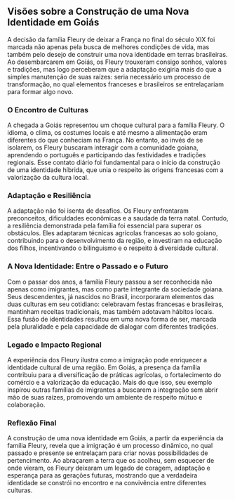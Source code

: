 ## Visões sobre a Construção de uma Nova Identidade em Goiás

A decisão da família Fleury de deixar a França no final do século XIX foi marcada não apenas pela busca de melhores condições de vida, mas também pelo desejo de construir uma nova identidade em terras brasileiras. Ao desembarcarem em Goiás, os Fleury trouxeram consigo sonhos, valores e tradições, mas logo perceberam que a adaptação exigiria mais do que a simples manutenção de suas raízes: seria necessário um processo de transformação, no qual elementos franceses e brasileiros se entrelaçariam para formar algo novo.

### O Encontro de Culturas

A chegada a Goiás representou um choque cultural para a família Fleury. O idioma, o clima, os costumes locais e até mesmo a alimentação eram diferentes do que conheciam na França. No entanto, ao invés de se isolarem, os Fleury buscaram interagir com a comunidade goiana, aprendendo o português e participando das festividades e tradições regionais. Esse contato diário foi fundamental para o início da construção de uma identidade híbrida, que unia o respeito às origens francesas com a valorização da cultura local.

### Adaptação e Resiliência

A adaptação não foi isenta de desafios. Os Fleury enfrentaram preconceitos, dificuldades econômicas e a saudade da terra natal. Contudo, a resiliência demonstrada pela família foi essencial para superar os obstáculos. Eles adaptaram técnicas agrícolas francesas ao solo goiano, contribuindo para o desenvolvimento da região, e investiram na educação dos filhos, incentivando o bilinguismo e o respeito à diversidade cultural.

### A Nova Identidade: Entre o Passado e o Futuro

Com o passar dos anos, a família Fleury passou a ser reconhecida não apenas como imigrantes, mas como parte integrante da sociedade goiana. Seus descendentes, já nascidos no Brasil, incorporaram elementos das duas culturas em seu cotidiano: celebravam festas francesas e brasileiras, mantinham receitas tradicionais, mas também adotavam hábitos locais. Essa fusão de identidades resultou em uma nova forma de ser, marcada pela pluralidade e pela capacidade de dialogar com diferentes tradições.

### Legado e Impacto Regional

A experiência dos Fleury ilustra como a imigração pode enriquecer a identidade cultural de uma região. Em Goiás, a presença da família contribuiu para a diversificação de práticas agrícolas, o fortalecimento do comércio e a valorização da educação. Mais do que isso, seu exemplo inspirou outras famílias de imigrantes a buscarem a integração sem abrir mão de suas raízes, promovendo um ambiente de respeito mútuo e colaboração.

### Reflexão Final

A construção de uma nova identidade em Goiás, a partir da experiência da família Fleury, revela que a imigração é um processo dinâmico, no qual passado e presente se entrelaçam para criar novas possibilidades de pertencimento. Ao abraçarem a terra que os acolheu, sem esquecer de onde vieram, os Fleury deixaram um legado de coragem, adaptação e esperança para as gerações futuras, mostrando que a verdadeira identidade se constrói no encontro e na convivência entre diferentes culturas.